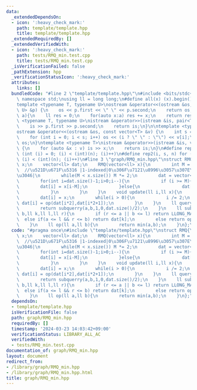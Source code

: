 ```yaml
---
data:
  _extendedDependsOn:
  - icon: ':heavy_check_mark:'
    path: template/template.hpp
    title: template/template.hpp
  _extendedRequiredBy: []
  _extendedVerifiedWith:
  - icon: ':heavy_check_mark:'
    path: tests/RMQ_min.test.cpp
    title: tests/RMQ_min.test.cpp
  _isVerificationFailed: false
  _pathExtension: hpp
  _verificationStatusIcon: ':heavy_check_mark:'
  attributes:
    links: []
  bundledCode: "#line 2 \"template/template.hpp\"\n#include <bits/stdc++.h>\nusing\
    \ namespace std;\nusing ll = long long;\n#define all(x) (x).begin(), (x).end()\n\
    template <typename T, typename U>\nostream &operator<<(ostream &os, const pair<T,\
    \ U> &p) {\n    os << p.first << \" \" << p.second;\n    return os;\n}\nll sum(vector<ll>\
    \ a){\n    ll res = 0;\n    for(auto x:a) res += x;\n    return res;\n}\ntemplate\
    \ <typename T, typename U>\nistream &operator>>(istream &is, pair<T, U> &p) {\n\
    \    is >> p.first >> p.second;\n    return is;\n}\n\ntemplate <typename T>\n\
    ostream &operator<<(ostream &os, const vector<T> &v) {\n    int s = (int)v.size();\n\
    \    for (int i = 0; i < s; i++) os << (i ? \" \" : \"\") << v[i];\n    return\
    \ os;\n}\ntemplate <typename T>\nistream &operator>>(istream &is, vector<T> &v)\
    \ {\n    for (auto &x : v) is >> x;\n    return is;\n}\n#define rep(i, n) for\
    \ (int (i) = 0; (i) < (int)(n); (i)++)\n#define rep2(i, s, n) for (int (i) = (s);\
    \ (i) < (int)(n); (i)++)\n#line 3 \"graph/RMQ_min.hpp\"\nstruct RMQ{\n    vector<ll>\
    \ x;\n    vector<ll> dat;\n    RMQ(vector<ll> x){\n        int M = 1;\n      \
    \  //\u521D\u671F\u5316 |1-indexed|0\u306F\u7121\u8996\u3057\u307E\u3057\u3087\
    \u3046|\n        while(M < x.size()) M *= 2;\n        dat = vector<ll> (M*2,LLONG_MAX);\n\
    \        for(int i=dat.size()-1;i>0;i--){\n            if (i >= M){\n        \
    \        dat[i] = x[i-M];\n            }else{\n                dat[i] = op(dat[i*2],dat[i*2+1]);\n\
    \            }\n        }\n    }\n    void update(ll i,ll x){\n        i += dat.size()/2;\n\
    \        dat[i] = x;\n        while(i > 0){\n            i /= 2;\n           \
    \ dat[i] = op(dat[i*2],dat[i*2+1]);\n        }\n    }\n    ll query(ll a,ll b){\n\
    \        return subquerry(a,b,1,0,dat.size()/2);\n    }\n    ll subquerry(ll a,ll\
    \ b,ll k,ll l,ll r){\n        if (r <= a || b <= l) return LLONG_MAX;\n      \
    \  else if(a <= l && r <= b) return dat[k];\n        else return op(subquerry(a,b,k*2,l,(l+r)/2),subquerry(a,b,k*2+1,(l+r)/2,r));\n\
    \    }\n    ll op(ll a,ll b){\n        return min(a,b);\n    }\n};\n"
  code: "#pragma once\n#include \"template/template.hpp\"\nstruct RMQ{\n    vector<ll>\
    \ x;\n    vector<ll> dat;\n    RMQ(vector<ll> x){\n        int M = 1;\n      \
    \  //\u521D\u671F\u5316 |1-indexed|0\u306F\u7121\u8996\u3057\u307E\u3057\u3087\
    \u3046|\n        while(M < x.size()) M *= 2;\n        dat = vector<ll> (M*2,LLONG_MAX);\n\
    \        for(int i=dat.size()-1;i>0;i--){\n            if (i >= M){\n        \
    \        dat[i] = x[i-M];\n            }else{\n                dat[i] = op(dat[i*2],dat[i*2+1]);\n\
    \            }\n        }\n    }\n    void update(ll i,ll x){\n        i += dat.size()/2;\n\
    \        dat[i] = x;\n        while(i > 0){\n            i /= 2;\n           \
    \ dat[i] = op(dat[i*2],dat[i*2+1]);\n        }\n    }\n    ll query(ll a,ll b){\n\
    \        return subquerry(a,b,1,0,dat.size()/2);\n    }\n    ll subquerry(ll a,ll\
    \ b,ll k,ll l,ll r){\n        if (r <= a || b <= l) return LLONG_MAX;\n      \
    \  else if(a <= l && r <= b) return dat[k];\n        else return op(subquerry(a,b,k*2,l,(l+r)/2),subquerry(a,b,k*2+1,(l+r)/2,r));\n\
    \    }\n    ll op(ll a,ll b){\n        return min(a,b);\n    }\n};"
  dependsOn:
  - template/template.hpp
  isVerificationFile: false
  path: graph/RMQ_min.hpp
  requiredBy: []
  timestamp: '2024-03-23 14:03:42+09:00'
  verificationStatus: LIBRARY_ALL_AC
  verifiedWith:
  - tests/RMQ_min.test.cpp
documentation_of: graph/RMQ_min.hpp
layout: document
redirect_from:
- /library/graph/RMQ_min.hpp
- /library/graph/RMQ_min.hpp.html
title: graph/RMQ_min.hpp
---
```

